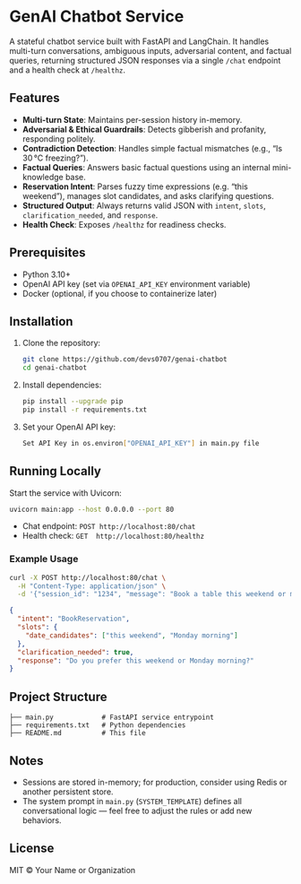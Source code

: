 # GenAI Chatbot Service

A stateful chatbot service built with FastAPI and LangChain. It handles multi-turn conversations, ambiguous inputs, adversarial content, and factual queries, returning structured JSON responses via a single `/chat` endpoint and a health check at `/healthz`.

## Features

* **Multi-turn State**: Maintains per-session history in-memory.
* **Adversarial & Ethical Guardrails**: Detects gibberish and profanity, responding politely.
* **Contradiction Detection**: Handles simple factual mismatches (e.g., “Is 30 °C freezing?”).
* **Factual Queries**: Answers basic factual questions using an internal mini-knowledge base.
* **Reservation Intent**: Parses fuzzy time expressions (e.g. “this weekend”), manages slot candidates, and asks clarifying questions.
* **Structured Output**: Always returns valid JSON with `intent`, `slots`, `clarification_needed`, and `response`.
* **Health Check**: Exposes `/healthz` for readiness checks.

## Prerequisites

* Python 3.10+
* OpenAI API key (set via `OPENAI_API_KEY` environment variable)
* Docker (optional, if you choose to containerize later)

## Installation

1. Clone the repository:

   ```bash
   git clone https://github.com/devs0707/genai-chatbot
   cd genai-chatbot
   ```

2. Install dependencies:

   ```bash
   pip install --upgrade pip
   pip install -r requirements.txt
   ```

3. Set your OpenAI API key:

   ```bash
   Set API Key in os.environ["OPENAI_API_KEY"] in main.py file
   ```

## Running Locally

Start the service with Uvicorn:

```bash
uvicorn main:app --host 0.0.0.0 --port 80
```

* Chat endpoint: `POST http://localhost:80/chat`
* Health check:  `GET  http://localhost:80/healthz`

### Example Usage

```bash
curl -X POST http://localhost:80/chat \
  -H "Content-Type: application/json" \
  -d '{"session_id": "1234", "message": "Book a table this weekend or maybe Monday morning"}'
```

```json
{
  "intent": "BookReservation",
  "slots": {
    "date_candidates": ["this weekend", "Monday morning"]
  },
  "clarification_needed": true,
  "response": "Do you prefer this weekend or Monday morning?"
}
```

## Project Structure

```
├── main.py            # FastAPI service entrypoint
├── requirements.txt   # Python dependencies
├── README.md          # This file
```

## Notes

* Sessions are stored in-memory; for production, consider using Redis or another persistent store.
* The system prompt in `main.py` (`SYSTEM_TEMPLATE`) defines all conversational logic — feel free to adjust the rules or add new behaviors.

## License

MIT © Your Name or Organization
